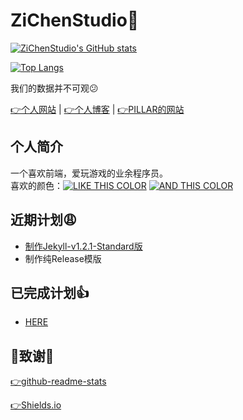 # ZiChenStudio🎉
[![ZiChenStudio's GitHub stats](https://github-readme-stats.vercel.app/api?username=ZiChenStudio&count_private=true&show_icons=true&text_color=39c5bb&icon_color=39c5bb&title_color=39c5bb&locale=cn&cache_seconds=86400)](https://github.com/ZiChenStudio/ZiChenStudio/blob/main/README.md)

[![Top Langs](https://github-readme-stats.vercel.app/api/top-langs/?username=ZiChenStudio&count_private=true&show_icons=true&text_color=39c5bb&icon_color=39c5bb&title_color=39c5bb&locale=cn&layout=compact&cache_seconds=86400)]([https://github.com/anuraghazra/github-readme-stats](https://github.com/ZiChenStudio/ZiChenStudio/blob/main/README.md))

我们的数据并不可观😕

[👉个人网站](https://zichenstudio.netlify.app/) | [👉个人博客](https://zichenstudio.netlify.app/blog/) | [👉PILLAR的网站](https://pillarzcs.netlify.app)
## 个人简介
一个喜欢前端，爱玩游戏的业余程序员。<br>
喜欢的颜色：[![LIKE THIS COLOR](https://img.shields.io/badge/LIKE%20THIS%20COLOR-%2339c5bb-39c5bb?style=flat-square)](https://github.com/ZiChenStudio/ZiChenStudio/blob/main/README.md)
[![AND THIS COLOR](https://img.shields.io/badge/AND%20THIS%20COLOR-%2366ccff-66ccff?style=flat-square)](https://github.com/ZiChenStudio/ZiChenStudio/blob/main/README.md)
## 近期计划😩
- [制作Jekyll-v1.2.1-Standard版](https://github.com/ZiChenStudio/Efficiency_jekyll_theme)
- 制作纯Release模版
## 已完成计划👍
- [HERE](./over.md)
## 🤝致谢🤝
[👉github-readme-stats](https://github.com/anuraghazra/github-readme-stats)

[👉Shields.io](https://shields.io/)
